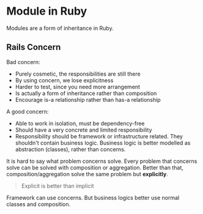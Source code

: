 # Module in Ruby

Modules are a form of inheritance in Ruby.

## Rails Concern

Bad concern:

* Purely cosmetic, the responsibilities are still there
* By using concern, we lose explicitness
* Harder to test, since you need more arrangement
* Is actually a form of inheritance rather than composition
* Encourage is-a relationship rather than has-a relationship

A good concern:

* Able to work in isolation, must be dependency-free
* Should have a very concrete and limited responsibility
* Responsibility should be framework or infrastructure related. They shouldn't contain business logic. Business logic is better modelled as abstraction (classes), rather than concerns.

It is hard to say what problem concerns solve. Every problem that concerns solve can be solved with composition or aggregation. Better than that, composition/aggregation solve the same problem but **explicitly**.

> Explicit is better than implicit

Framework can use concerns. But business logics better use normal classes and composition.


